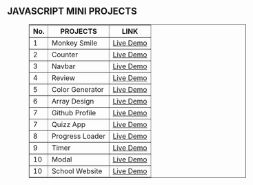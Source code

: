 <h2>JAVASCRIPT MINI PROJECTS</h2>

<table border="1" cellspacing="5" width="500" cellpadding="5" style="margin-left:50px">
<thead>
    <tr>
        <th>No.</th>
       <th>PROJECTS</th>
       <th>LINK</th>
</thead>

<tbody>
<td>1</td>
<td>Monkey Smile</td>
<td><a href="https://sheriff-gaye.github.io/Javascript_mini_projects/monkey_smile/index.html" >Live Demo</a>

<tr>
<td>2</td>
<td>Counter</td>
<td><a href="https://sheriff-gaye.github.io/Javascript_mini_projects/counter/index.html" >Live Demo</a>


<tr>
<td>3</td>
<td>Navbar</td>
<td><a href="https://sheriff-gaye.github.io/Javascript_mini_projects/navbar/index.html" >Live Demo</a>

<tr>
<td>4</td>
<td>Review</td>
<td><a href="https://sheriff-gaye.github.io/Javascript_mini_projects/review/index.html" >Live Demo</a>

<tr>
<td>5</td>
<td>Color Generator</td>
<td><a href="https://sheriff-gaye.github.io/Javascript_mini_projects/color_changer/index.html" >Live Demo</a>

<tr>
<td>6</td>
<td>Array Design</td>
<td><a href="https://sheriff-gaye.github.io/Javascript_mini_projects/array_design/index.html" >Live Demo</a>

<tr>
<td>7</td>
<td>Github Profile</td>
<td><a href="https://sheriff-gaye.github.io/Javascript_mini_projects/Github-profile/index.html" >Live Demo</a>


<tr>
<td>7</td>
<td>Quizz App</td>
<td><a href="https://sheriff-gaye.github.io/Javascript_mini_projects/quiz-app/index.html" >Live Demo</a>

<tr>
<td>8</td>
<td>Progress Loader</td>
<td><a href="https://sheriff-gaye.github.io/Javascript_mini_projects/progress-steps/index.html" >Live Demo</a>

<tr>
<td>9</td>
<td>Timer</td>
<td><a href="https://sheriff-gaye.github.io/Javascript_mini_projects/timer/index.html" >Live Demo</a>

<tr>
<td>10</td>
<td>Modal</td>
<td><a href="https://sheriff-gaye.github.io/Javascript_mini_projects/modal/index.html" >Live Demo</a>


<tr>
<td>10</td>
<td>School Website</td>
<td><a href="https://sheriff-gaye.github.io/Javascript_mini_projects/school/index.html" >Live Demo</a>



</tbody>

</table>

